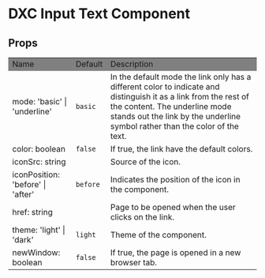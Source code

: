 # DXC Input Text Component

## Props

<table>
    <tr style="background-color: grey">
        <td>Name</td>
        <td>Default</td>
        <td>Description</td>
    </tr>
    <tr>
        <td>mode: 'basic' | 'underline'</td>
        <td><code>basic</code></td>
        <td>In the default mode the link only has a different color to indicate and distinguish it as a link from the rest of the content.
        The underline mode stands out the link by the underline symbol rather than the color of the text.</td>
    </tr>
    <tr>
        <td>color: boolean</td>
        <td><code>false</code></td>
        <td>If true, the link have the default colors.</td>
    </tr>
    <tr>
        <td>iconSrc: string</td>
        <td></td>
        <td>Source of the icon.</td>
    </tr>
    <tr>
        <td>iconPosition: 'before' | 'after'</td>
        <td><code>before</code></td>
        <td>Indicates the position of the icon in the component.</td>
    </tr>
    <tr>
        <td>href: string</td>
        <td></td>
        <td>Page to be opened when the user clicks on the link.</td>
    </tr>
    <tr>
        <td>theme: 'light' | 'dark'</td>
        <td><code>light</code></td>
        <td>Theme of the component.</td>
    </tr>
    <tr>
        <td>newWindow: boolean</td>
        <td><code>false</code></td>
        <td>If true, the page is opened in a new browser tab.</td>
    </tr>
</table>

